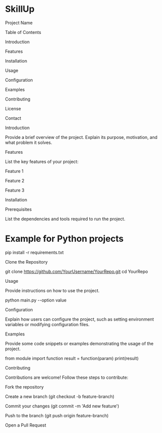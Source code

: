 # SkillUp

Project Name

Table of Contents

Introduction

Features

Installation

Usage

Configuration

Examples

Contributing

License

Contact

Introduction

Provide a brief overview of the project. Explain its purpose, motivation, and what problem it solves.

Features

List the key features of your project:

Feature 1

Feature 2

Feature 3

Installation

Prerequisites

List the dependencies and tools required to run the project.

# Example for Python projects
pip install -r requirements.txt

Clone the Repository

git clone https://github.com/YourUsername/YourRepo.git
cd YourRepo

Usage

Provide instructions on how to use the project.

python main.py --option value

Configuration

Explain how users can configure the project, such as setting environment variables or modifying configuration files.

Examples

Provide some code snippets or examples demonstrating the usage of the project.

from module import function
result = function(param)
print(result)

Contributing

Contributions are welcome! Follow these steps to contribute:

Fork the repository

Create a new branch (git checkout -b feature-branch)

Commit your changes (git commit -m 'Add new feature')

Push to the branch (git push origin feature-branch)

Open a Pull Request
